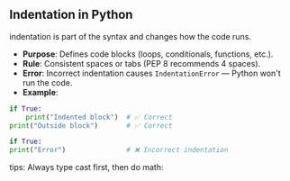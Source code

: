## Indentation in Python

indentation is part of the syntax and changes how the code runs.

- **Purpose**: Defines code blocks (loops, conditionals, functions, etc.).
- **Rule**: Consistent spaces or tabs (PEP 8 recommends 4 spaces).
- **Error**: Incorrect indentation causes `IndentationError` — Python won't run the code.
- **Example**:

```python
if True:
    print("Indented block")  # ✅ Correct
print("Outside block")       # ✅ Correct

if True:
print("Error")               # ❌ Incorrect indentation

```

tips:
Always type cast first, then do math:

